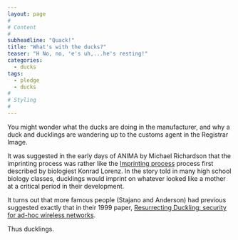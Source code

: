 ```yaml
---
layout: page
#
# Content
#
subheadline: "Quack!"
title: "What's with the ducks?"
teaser: "H No, no, 'e's uh,...he's resting!"
categories:
  - ducks
tags:
  - pledge
  - ducks
#
# Styling
#
---
```


You might wonder what the ducks are doing in the manufacturer, and
why a duck and ducklings are wandering up to the customs agent in the
Registrar Image.

It was suggested in the early days of ANIMA by Michael Richardson that the
imprinting process was rather like the
[Imprinting process](https://en.wikipedia.org/wiki/Imprinting_(psychology))
process first described by biologiest Konrad Lorenz.  In the story told in
many high school biology classes, ducklings would imprint on whatever looked
like a mother at a critical period in their development.

It turns out that more famous people (Stajano and Anderson) had previous
suggested exactly that in their 1999 paper, [Resurrecting Duckling: security for ad-hoc wireless networks](https://www.cl.cam.ac.uk/~fms27/papers/1999-StajanoAnd-duckling.pdf).

Thus ducklings.



